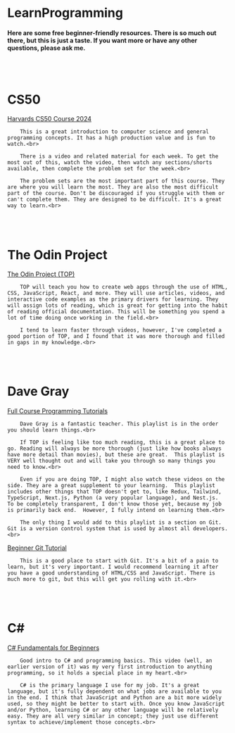 # LearnProgramming

#### Here are some free beginner-friendly resources. There is so much out there, but this is just a taste. If you want more or have any other questions, please ask me.

<br><br>

# CS50

[Harvards CS50 Course 2024](https://cs50.harvard.edu/x/2024/) <br>

        This is a great introduction to computer science and general programming concepts. It has a high production value and is fun to watch.<br>

        There is a video and related material for each week. To get the most out of this, watch the video, then watch any sections/shorts available, then complete the problem set for the week.<br>

        The problem sets are the most important part of this course. They are where you will learn the most. They are also the most difficult part of the course. Don't be discouraged if you struggle with them or can't complete them. They are designed to be difficult. It's a great way to learn.<br>

<br><br>

# The Odin Project

[The Odin Project (TOP)](https://www.theodinproject.com/) <br>

        TOP will teach you how to create web apps through the use of HTML, CSS, JavaScript, React, and more. They will use articles, videos, and interactive code examples as the primary drivers for learning. They will assign lots of reading, which is great for getting into the habit of reading official documentation. This will be something you spend a lot of time doing once working in the field.<br>

        I tend to learn faster through videos, however, I've completed a good portion of TOP, and I found that it was more thorough and filled in gaps in my knowledge.<br>

<br><br>

# Dave Gray

[Full Course Programming Tutorials](https://www.youtube.com/playlist?list=PL0Zuz27SZ-6M1Uopt6_VL3gf3cpMnwavm) <br>

        Dave Gray is a fantastic teacher. This playlist is in the order you should learn things.<br>

        If TOP is feeling like too much reading, this is a great place to go. Reading will always be more thorough (just like how books always have more detail than movies), but these are great.  This playlist is VERY well thought out and will take you through so many things you need to know.<br>

        Even if you are doing TOP, I might also watch these videos on the side. They are a great supplement to your learning.  This playlist includes other things that TOP doesn't get to, like Redux, Tailwind, TypeScript, Next.js, Python (a very popular language), and Nest.js.  To be completely transparent, I don't know those yet, because my job is primarily back end.  However, I fully intend on learning them.<br>

        The only thing I would add to this playlist is a section on Git. Git is a version control system that is used by almost all developers.<br>

[Beginner Git Tutorial](https://www.youtube.com/watch?v=CvUiKWv2-C0) <br>

        This is a good place to start with Git. It's a bit of a pain to learn, but it's very important. I would recommend learning it after you have a good understanding of HTML/CSS and JavaScript. There is much more to git, but this will get you rolling with it.<br>

<br><br>

# C#

[C# Fundamentals for Beginners](https://www.youtube.com/watch?v=0QUgvfuKvWU&list=PLb4udlTNRMm5tdPc44p7gtftuyMlC9lNT) <br>

        Good intro to C# and programming basics. This video (well, an earlier version of it) was my very first introduction to anything programming, so it holds a special place in my heart.<br>

        C# is the primary language I use for my job. It's a great language, but it's fully dependent on what jobs are available to you in the end. I think that JavaScript and Python are a bit more widely used, so they might be better to start with. Once you know JavaScript and/or Python, learning C# or any other language will be relatively easy. They are all very similar in concept; they just use different syntax to achieve/implement those concepts.<br>

